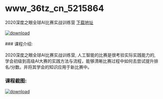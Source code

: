 # www_36tz_cn_5215864
2020深度之眼全球AI比赛实战训练营
[下载地址](http://www.36tz.cn/article/5215864 "下载地址")
<br/></br>[![download](http://36tz.cn/muke_img/2020_10_2-82-300x226.png "下载地址")](http://www.36tz.cn/article/5215864 "下载地址")
<br/></br>### 课程介绍:<br/></br>2020深度之眼全球AI比赛实战训练营, 人工智能的比赛是很考验实际实践能力的,学会初级到高级AI大赛的实践方法与流程，能够清晰比赛过程中如何去尝试提升排名/分数。并将其学会的知识应用于新比赛中。

### 课程截图:
[![download](http://36tz.cn/muke_img/2020_10_1-87.png "下载地址")](http://www.36tz.cn/article/5215864 "下载地址")
